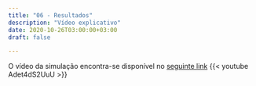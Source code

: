 ```yaml
---
title: "06 - Resultados"
description: "Vídeo explicativo"
date: 2020-10-26T03:00:00+03:00
draft: false

---
```


O vídeo da simulação encontra-se disponível no [seguinte link](https://youtu.be/Adet4dS2UuU)
{{< youtube Adet4dS2UuU >}}
